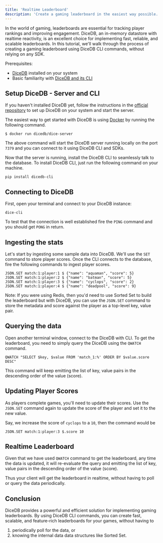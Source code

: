 ```yaml
---
title: 'Realtime Leaderboard'
description: 'Create a gaming leaderboard in the easiest way possible.'
---
```


In the world of gaming, leaderboards are essential for tracking player
rankings and improving engagement. DiceDB, an in-memory datastore with realtime reactivity,
is an excellent choice for implementing fast, reliable, and scalable leaderboards.
In this tutorial, we'll walk through the process of creating a gaming leaderboard
using DiceDB CLI commands, without relying on any SDK.

Prerequisites:
- [DiceDB](https://github.com/dicedb/dice) installed on your system
- Basic familiarity with [DiceDB and its CLI](https://github.com/dicedb/dice?tab=readme-ov-file#dice-in-action)

## Setup DiceDB - Server and CLI

If you haven't installed DiceDB yet, follow the instructions in the [official repository](https://github.com/dicedb/dice)
to set up DiceDB on your system and start the server.

The easiest way to get started with DiceDB is using [Docker](https://www.docker.com/) by running the following command.

```
$ docker run dicedb/dice-server
```

The above command will start the DiceDB server running locally on the port `7379` and you can connect
to it using DiceDB CLI and SDKs.

Now that the server is running, install the DiceDB CLI
to seamlessly talk to the database. To install DiceDB CLI,
just run the following command on your machine.

```
pip install dicedb-cli
```


## Connecting to DiceDB

First, open your terminal and connect to your DiceDB instance:

```
dice-cli
```

To test that the connection is well established fire the `PING` command and you should get `PONG` in return.

## Ingesting the stats

Let's start by ingesting some sample data into DiceDB. We'll use the `SET` command to store player scores.
Once the CLI connects to the database, fire the following commands to ingest player scores.

```
JSON.SET match:1:player:1 $ {"name": "aquaman", "score": 5}
JSON.SET match:1:player:2 $ {"name": "batman", "score": 5}
JSON.SET match:1:player:3 $ {"name": "cyclops", "score": 2}
JSON.SET match:1:player:4 $ {"name": "deadpool", "score": 9}
```

Note: If you were using Redis, then you'd need to use Sorted Set to build the leaderboard
but with DiceDB, you can use the `JSON.SET` command to store the metadata and score against the player as a top-level key, value pair.

## Querying the data

Open another terminal window, connect to the DiceDB with CLI.
To get the leaderboard, you need to simply query the DiceDB using the `QWATCH` command.

```
QWATCH "SELECT $key, $value FROM 'match_1:%' ORDER BY $value.score DESC"
```

This command will keep emitting the list of key, value pairs in the descending order of the value (score).

## Updating Player Scores

As players complete games, you'll need to update their scores.
Use the `JSON.SET` command again to update the score of the player and set it to the new value.

Say, we increase the score of `cyclops` to a `10`, then the command would be

```
JSON.SET match:1:player:3 $.score 10
```

## Realtime Leaderboard

Given that we have used `QWATCH` command to get the leaderboard,
any time the data is updated, it will re-evaluate the query and
emitting the list of key, value pairs in the descending order of the value (score).

Thus your client will get the leaderboard in realtime, without having to poll or query the data periodically.

## Conclusion

DiceDB provides a powerful and efficient solution for implementing gaming leaderboards.
By using DiceDB CLI commands, you can create fast, scalable, and feature-rich leaderboards for your games,
without having to

1. periodically poll for the data, or
2. knowing the internal data data structures like Sorted Set.
